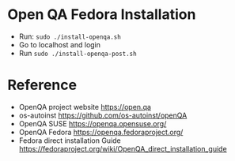 # Open QA Fedora Installation


- Run: `sudo ./install-openqa.sh`
- Go to localhost and login
- Run `sudo ./install-openqa-post.sh`

# Reference

- OpenQA project website https://open.qa
- os-autoinst https://github.com/os-autoinst/openQA
- OpenQA SUSE https://openqa.opensuse.org/
- OpenQA Fedora https://openqa.fedoraproject.org/
- Fedora direct installation Guide https://fedoraproject.org/wiki/OpenQA_direct_installation_guide